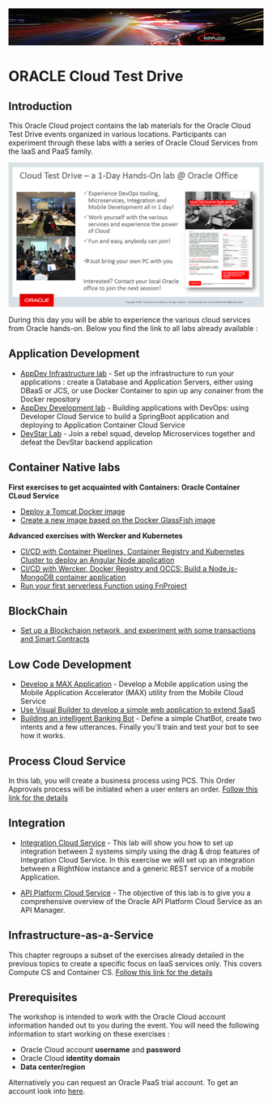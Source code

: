 ![](common/images/customer.logo2.png)
---
# ORACLE Cloud Test Drive #

## Introduction ##

This Oracle Cloud project contains the lab materials for the Oracle Cloud Test Drive events organized in various locations.  Participants can experiment through these labs with a series of Oracle Cloud Services from the IaaS and PaaS family.  

![](common/images/Introslide.PNG)

During this day you will be able to experience the various cloud services from Oracle hands-on.  Below you find the link to all labs already available : 


## Application Development ##
+ [AppDev Infrastructure lab](AppDev/AppDevInfra.md) - Set up the infrastructure to run your applications : create a Database and Application Servers, either using DBaaS or JCS, or use Docker Container to spin up any conainer from the Docker repository
+ [AppDev Development lab](AppDev/Develop.md) - Building applications with DevOps: using Developer Cloud Service to build a SpringBoot application and deploying to Application Container Cloud Service
+ [DevStar Lab](https://github.com/oracledevstar/devstarworkshop/blob/master/README.md) - Join a rebel squad, develop Microservices together and defeat the DevStar backend application


## Container Native labs ##
**First exercises to get acquainted with Containers: Oracle Container CLoud Service**
+ [Deploy a Tomcat Docker image](AppDev/container/tomcat_deploy.md)
+ [Create a new image based on the Docker GlassFish image](AppDev/container/glassfish_import.md)

**Advanced exercises with Wercker and Kubernetes**
+ [CI/CD with Container Pipelines, Container Registry and Kubernetes Cluster to deploy an Angular Node application](AppDev/K8S/readme.md)
+ [CI/CD with Wercker, Docker Registry and OCCS: Build a Node.js-MongoDB container application](AppDev/container/wercker.md)
+ [Run your first serverless Function using FnProject](AppDev/functions/readme.md)


## BlockChain ##
+ [Set up a Blockchaion network, and experiment with some transactions and Smart Contracts](BlockChain/readme.md)

## Low Code Development ##
+ [Develop a MAX Application](http://docs.oracle.com/cd/E65774_01/tutorials/tut_mcs_max_short/tut_mcs_max_short_1a.html) - Develop a Mobile application using the Mobile Application Accelerator (MAX) utility from the Mobile Cloud Service
+ [Use Visual Builder to develop a simple web application to extend SaaS](AppDev/vbcs/readme.md)
+ [Building an intelligent Banking Bot](Mobile/IntelligentBots/readme.md) - Define a simple ChatBot, create two intents and a few utterances.  Finally you'll train and test your bot to see how it works.


## Process Cloud Service ##
In this lab, you will create a business process using PCS. This Order Approvals process will be initiated when a user enters an order.
[Follow this link for the details](Process/readme.md)


## Integration ##

+ [Integration Cloud Service](Integration/readme.md) - 
This lab will show you how to set up integration between 2 systems simply using the drag & drop features of Integration Cloud Service.  In this exercise we will set up an integration between a RightNow instance and a generic REST service of a mobile Application.

+ [API Platform Cloud Service](Integration/APIPCS-Manager.md) - 
The objective of this lab is to give you a comprehensive overview of the Oracle API Platform Cloud Service as an API Manager. 

## Infrastructure-as-a-Service ##
This chapter regroups a subset of the exercises already detailed in the previous topics to create a specific focus on IaaS services only.  This covers Compute CS and Container CS.  [Follow this link for the details](IaaS/readme.md)


## Prerequisites ##

The workshop is intended to work with the Oracle Cloud account information handed out to you during the event.  You will need the following information to start working on these exercises :

+ Oracle Cloud account **username** and **password**
+ Oracle Cloud **identity domain**
+ **Data center/region**

Alternatively you can request an Oracle PaaS trial account. To get an account look into [here](common/request.for.trial.md).

